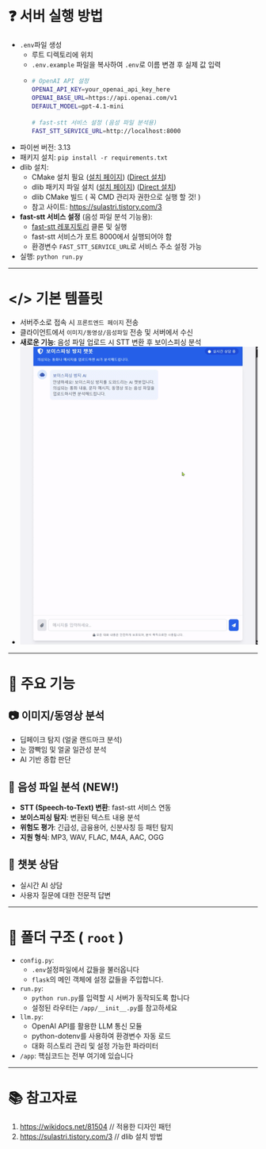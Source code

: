 # ❓ 서버 실행 방법
- `.env`파일 생성
  - 루트 디렉토리에 위치
  - `.env.example` 파일을 복사하여 `.env`로 이름 변경 후 실제 값 입력
  - ```bash
    # OpenAI API 설정
    OPENAI_API_KEY=your_openai_api_key_here
    OPENAI_BASE_URL=https://api.openai.com/v1
    DEFAULT_MODEL=gpt-4.1-mini
    
    # fast-stt 서비스 설정 (음성 파일 분석용)
    FAST_STT_SERVICE_URL=http://localhost:8000
    ```
- 파이썬 버전: 3.13
- 패키지 설치: `pip install -r requirements.txt`
- dlib 설치:
  - CMake 설치 필요 ([설치 페이지](https://cmake.org/download/)) ([Direct 설치](https://github.com/Kitware/CMake/releases/download/v4.0.2/cmake-4.0.2-windows-x86_64.msi))
  - dlib 패키지 파일 설치 ([설치 페이지](https://dlib.net/)) ([Direct 설치](http://dlib.net/files/dlib-20.0.zip))
  - dlib CMake 빌드 ( 꼭 CMD 관리자 권한으로 실행 할 것! )
  - 참고 사이트: https://sulastri.tistory.com/3
- **fast-stt 서비스 설정** (음성 파일 분석 기능용):
  - [fast-stt 레포지토리](https://github.com/RealCoding-Team2/fast-stt/tree/dev) 클론 및 실행
  - fast-stt 서비스가 포트 8000에서 실행되어야 함
  - 환경변수 `FAST_STT_SERVICE_URL`로 서비스 주소 설정 가능
- 실행: `python run.py`

---

# </> 기본 템플릿
- 서버주소로 접속 시 `프론트엔드 페이지` 전송
- 클라이언트에서 `이미지/동영상/음성파일` 전송 및 서버에서 수신
- **새로운 기능**: 음성 파일 업로드 시 STT 변환 후 보이스피싱 분석
- <img src="/image_for_explain/client page demo2.gif" width="640px">

---

# 🎯 주요 기능

## 📷 이미지/동영상 분석
- 딥페이크 탐지 (얼굴 랜드마크 분석)
- 눈 깜빡임 및 얼굴 일관성 분석
- AI 기반 종합 판단

## 🎤 음성 파일 분석 (NEW!)
- **STT (Speech-to-Text) 변환**: fast-stt 서비스 연동
- **보이스피싱 탐지**: 변환된 텍스트 내용 분석
- **위험도 평가**: 긴급성, 금융용어, 신분사칭 등 패턴 탐지
- **지원 형식**: MP3, WAV, FLAC, M4A, AAC, OGG

## 💬 챗봇 상담
- 실시간 AI 상담
- 사용자 질문에 대한 전문적 답변

---

# 📂 폴더 구조 ( `root` )
- `config.py`: 
  - `.env`설정파일에서 값들을 불러옵니다 
  - `flask`의 메인 객체에 설정 값들을 주입합니다.
- `run.py`: 
  - `python run.py`를 입력할 시 서버가 동작되도록 합니다
  - 설정된 라우터는 `/app/__init__.py`를 참고하세요
- `llm.py`:
  - OpenAI API를 활용한 LLM 통신 모듈
  - python-dotenv를 사용하여 환경변수 자동 로드
  - 대화 히스토리 관리 및 설정 가능한 파라미터
- `/app`: 핵심코드는 전부 여기에 있습니다

---

# 📚 참고자료
1. https://wikidocs.net/81504  // 적용한 디자인 패턴
2. https://sulastri.tistory.com/3  // dlib 설치 방법
